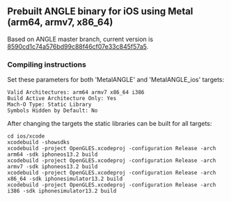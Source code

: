 ## Prebuilt ANGLE binary for iOS using Metal (arm64, armv7, x86_64)

Based on ANGLE master branch, current version is [8590cd1c74a576bd99c88f46cf07e33c845f57a5](https://github.com/kakashidinho/metalangle/).

### Compiling instructions

Set these parameters for both 'MetalANGLE' and 'MetalANGLE_ios' targets:

```
Valid Architectures: arm64 armv7 x86_64 i386
Build Active Architecture Only: Yes
Mach-O Type: Static Library
Symbols Hidden by Default: No
```

After changing the targets the static libraries can be built for all targets:

```
cd ios/xcode
xcodebuild -showsdks
xcodebuild -project OpenGLES.xcodeproj -configuration Release -arch arm64 -sdk iphoneos13.2 build
xcodebuild -project OpenGLES.xcodeproj -configuration Release -arch armv7 -sdk iphoneos13.2 build
xcodebuild -project OpenGLES.xcodeproj -configuration Release -arch x86_64 -sdk iphonesimulator13.2 build
xcodebuild -project OpenGLES.xcodeproj -configuration Release -arch i386 -sdk iphonesimulator13.2 build
```
